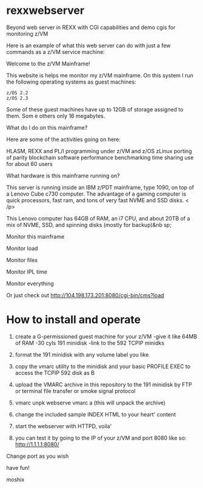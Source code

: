 # rexxwebserver
Beyond web server in REXX with CGI capabilities and demo cgis for monitoring z/VM

Here is an example of what this web server can do with just a few commands as a z/VM service machine:

Welcome to the z/VM Mainframe!

This website is helps me monitor my z/VM mainframe. On this system I run the following operating systems as guest machines:

 	z/OS 2.2
	z/OS 2.3

Some of these guest machines have up to 12GB of storage assigned to them. Som e others only 16 megabytes. 

What do I do on this mainframe?

Here are some of the activities going on here:

HLASM, REXX and PL/I programming under z/VM and z/OS 
zLinux porting of parity blockchain software
performance benchmarking
time sharing use for about 60 users


What hardware is this mainframe running on?

This server is running inside an IBM z/PDT mainframe, type 1090, on top of a Lenovo Cube c730 computer. The advantage of a gaming computer is quick processors, fast ram, and tons of very fast NVME and SSD disks. < /p>

This Lenovo computer has 64GB of RAM, an i7 CPU, and about 20TB of a mix of NVME, SSD, and spinning disks (mostly for backup)&nb sp;

Monitor this mainframe

Monitor load

Monitor files

Monitor IPL time

Monitor everything

 
 
 Or just check out http://104.198.173.201:8080/cgi-bin/cms?load
 
 How to install and operate
 ==========================
 
 1. create a G-permissioned guest machine for your z/VM
 -give it like 64MB of RAM
 -30 cyls 191 minidisk
 -link to the 592 TCPIP minidks
 
 2. format the 191 minidisk with any volume label you like
 
 3. copy the vmarc utility to the minidisk and your basic PROFILE EXEC to access the TCPIP 592 disk as B
 
 4. upload the VMARC archive in this repository to the 191 minidisk by FTP or terminal file transfer or smoke signal protocol
 
 5. vmarc unpk webserve vmarc a  (this will unpack the archive)
 
 6. change the included sample INDEX HTML to your heart' content
 
 7. start the webserver with HTTPD, voila' 
 
 8. you can test it by going to the IP of your z/VM and port 8080 like so: http://1.1.1.1:8080/
 
 Change port as you wish
 
 have fun!
 
 moshix
 
 
